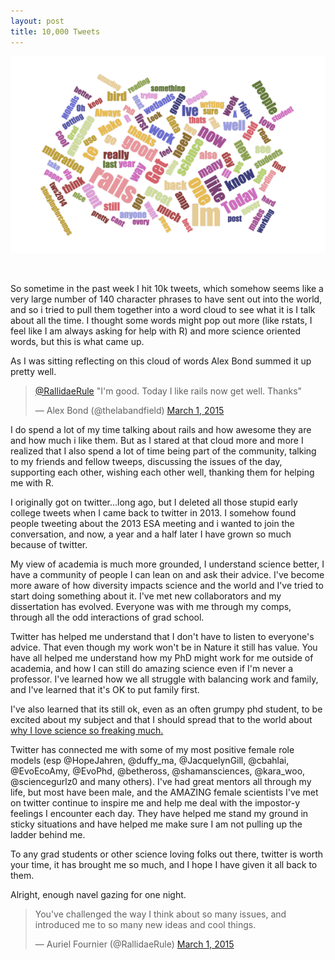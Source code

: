 ```yaml
---
layout: post
title: 10,000 Tweets
---
```


![alt text](images/10000.png)


&nbsp;

So sometime in the past week I hit 10k tweets, which somehow seems like a very large number of 140 character phrases to have sent out into the world, and so i tried to pull them together into a word cloud to see what it is I talk about all the time. I thought some words might pop out more (like rstats, I feel like I am always asking for help with R) and more science oriented words, but this is what came up.

As I was sitting reflecting on this cloud of words Alex Bond summed it up pretty well.
<blockquote class="twitter-tweet" data-partner="tweetdeck"><a href="https://twitter.com/RallidaeRule">@RallidaeRule</a> "I'm good. Today I like rails now get well. Thanks"

— Alex Bond (@thelabandfield) <a href="https://twitter.com/thelabandfield/status/572048124451131392">March 1, 2015</a></blockquote>
<script src="//platform.twitter.com/widgets.js" async="" charset="utf-8"></script>I do spend a lot of my time talking about rails and how awesome they are and how much i like them. But as I stared at that cloud more and more I realized that I also spend a lot of time being part of the community, talking to my friends and fellow tweeps, discussing the issues of the day, supporting each other, wishing each other well, thanking them for helping me with R.

I originally got on twitter...long ago, but I deleted all those stupid early college tweets when I came back to twitter in 2013. I somehow found people tweeting about the 2013 ESA meeting and i wanted to join the conversation, and now, a year and a half later I have grown so much because of twitter.

My view of academia is much more grounded, I understand science better, I have a community of people I can lean on and ask their advice. I've become more aware of how diversity impacts science and the world and I've tried to start doing something about it. I've met new collaborators and my dissertation has evolved. Everyone was with me through my comps, through all the odd interactions of grad school.

Twitter has helped me understand that I don't have to listen to everyone's advice. That even though my work won't be in Nature it still has value. You have all helped me understand how my PhD might work for me outside of academia, and how I can still do amazing science even if I'm never a professor. I've learned how we all struggle with balancing work and family, and I've learned that it's OK to put family first.

I've also learned that its still ok, even as an often grumpy phd student, to be excited about my subject and that I should spread that to the world about <a href="http://aurielmvfournier.com/2014/04/i-love-science-because/">why I love science so freaking much.</a>

Twitter has connected me with some of my most positive female role models (esp @HopeJahren, @duffy_ma, @JacquelynGill, @cbahlai, @EvoEcoAmy, @EvoPhd, @betheross, @shamansciences, @kara_woo, @sciencegurlz0 and many others). I've had great mentors all through my life, but most have been male, and the AMAZING female scientists I've met on twitter continue to inspire me and help me deal with the impostor-y feelings I encounter each day. They have helped me stand my ground in sticky situations and have helped me make sure I am not pulling up the ladder behind me.

To any grad students or other science loving folks out there, twitter is worth your time, it has brought me so much, and I hope I have given it all back to them.

Alright, enough navel gazing for one night.

<blockquote class="twitter-tweet" data-partner="tweetdeck">
You've challenged the way I think about so many issues, and introduced me to so many new ideas and cool things.

— Auriel Fournier (@RallidaeRule) <a href="https://twitter.com/RallidaeRule/status/572048043157147648">March 1, 2015</a>
</blockquote>

<script src="//platform.twitter.com/widgets.js" async="" charset="utf-8"></script>
